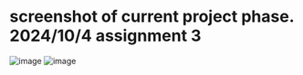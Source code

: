# screenshot of current project phase.  2024/10/4 assignment 3
![image](https://github.com/user-attachments/assets/0c96b697-1039-4ff8-a738-2d6cda0c7966)
![image](https://github.com/user-attachments/assets/3359f31b-e883-4c55-89e8-ddaffc9fbb19)

